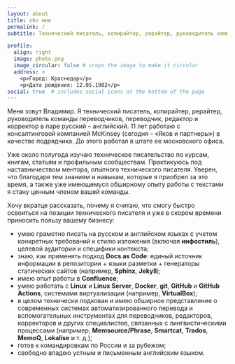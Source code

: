```yaml
---
layout: about
title: обо мне
permalink: /
subtitle: Технический писатель, копирайтер, рерайтер, руководитель команды переводчиков, переводчик, редактор и корректор в паре русский – английский

profile:
  align: right
  image: photo.png
  image_circular: false # crops the image to make it circular
  address: >
    <p>Город: Краснодар</p>
    <p>Дата рождения: 12.05.1982</p>
social: true  # includes social icons at the bottom of the page
---
```


Меня зовут Владимир. Я технический писатель, копирайтер, рерайтер, руководитель команды переводчиков, переводчик, редактор и корректор в паре русский – английский. 11 лет работаю с консалтинговой компанией McKinsey (сегодня – «Яков и партнеры») в качестве подрядчика. До этого работал в штате ее московского офиса.

Уже около полугода изучаю техническое писательство по курсам, книгам, статьям и профильным сообществам. Практикуюсь под наставничеством ментора, опытного технического писателя. Уверен, что благодаря тем знаниям и навыкам, которые я приобрел за это время, а также уже имеющемуся обширному опыту работы с текстами я стану ценным членом вашей команды.

Хочу вкратце рассказать, почему я считаю, что смогу быстро освоиться на позиции технического писателя и уже в скором времени приносить пользу вашему бизнесу:

* умею грамотно писать на русском и английском языках с учетом конкретных требований к стилю изложения (включая **инфостиль**), целевой аудитории и специфики контекста;
* знаю, как применять подход **Docs as Code**: единый источник информации в репозитории + языки разметки + генераторы статических сайтов (например, **Sphinx**, **Jekyll**);
* имею опыт работы в **Confluence**;
* умею работать с **Linux** и **Linux Server**, **Docker**, **git**, **GitHub** и **GitHub Actions**, системами виртуализации (например, **VirtualBox**);
* в целом технически подкован и имею обширное представление о современных системах автоматизированного перевода и вспомогательных инструментах для переводчиков, редакторов, корректоров и других специалистов, связанных с лингвистическими процессами (например, **Memsource/Phrase**, **Smartcat**, **Trados**, **MemoQ**, **Lokalise** и т. д.);
* готов к командировкам по России и за рубежом;
* свободно владею устным и письменным английским языком.